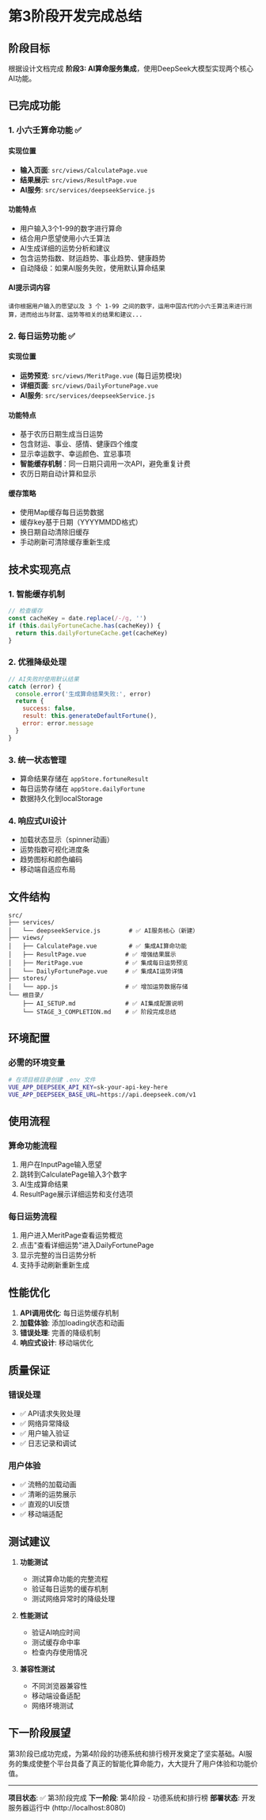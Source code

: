 # 第3阶段开发完成总结

## 阶段目标
根据设计文档完成 **阶段3: AI算命服务集成**，使用DeepSeek大模型实现两个核心AI功能。

## 已完成功能

### 1. 小六壬算命功能 ✅

#### 实现位置
- **输入页面**: `src/views/CalculatePage.vue`
- **结果展示**: `src/views/ResultPage.vue` 
- **AI服务**: `src/services/deepseekService.js`

#### 功能特点
- 用户输入3个1-99的数字进行算命
- 结合用户愿望使用小六壬算法
- AI生成详细的运势分析和建议
- 包含运势指数、财运趋势、事业趋势、健康趋势
- 自动降级：如果AI服务失败，使用默认算命结果

#### AI提示词内容
```
请你根据用户输入的愿望以及 3 个 1-99 之间的数字，运用中国古代的小六壬算法来进行测算，进而给出与财富、运势等相关的结果和建议...
```

### 2. 每日运势功能 ✅

#### 实现位置
- **运势预览**: `src/views/MeritPage.vue` (每日运势模块)
- **详细页面**: `src/views/DailyFortunePage.vue`
- **AI服务**: `src/services/deepseekService.js`

#### 功能特点
- 基于农历日期生成当日运势
- 包含财运、事业、感情、健康四个维度
- 显示幸运数字、幸运颜色、宜忌事项
- **智能缓存机制**：同一日期只调用一次API，避免重复计费
- 农历日期自动计算和显示

#### 缓存策略
- 使用Map缓存每日运势数据
- 缓存key基于日期（YYYYMMDD格式）
- 换日期自动清除旧缓存
- 手动刷新可清除缓存重新生成

## 技术实现亮点

### 1. 智能缓存机制
```javascript
// 检查缓存
const cacheKey = date.replace(/-/g, '')
if (this.dailyFortuneCache.has(cacheKey)) {
  return this.dailyFortuneCache.get(cacheKey)
}
```

### 2. 优雅降级处理
```javascript
// AI失败时使用默认结果
catch (error) {
  console.error('生成算命结果失败:', error)
  return {
    success: false,
    result: this.generateDefaultFortune(),
    error: error.message
  }
}
```

### 3. 统一状态管理
- 算命结果存储在 `appStore.fortuneResult`
- 每日运势存储在 `appStore.dailyFortune`
- 数据持久化到localStorage

### 4. 响应式UI设计
- 加载状态显示（spinner动画）
- 运势指数可视化进度条
- 趋势图标和颜色编码
- 移动端自适应布局

## 文件结构

```
src/
├── services/
│   └── deepseekService.js        # ✅ AI服务核心（新建）
├── views/
│   ├── CalculatePage.vue         # ✅ 集成AI算命功能
│   ├── ResultPage.vue           # ✅ 增强结果展示
│   ├── MeritPage.vue            # ✅ 集成每日运势预览
│   └── DailyFortunePage.vue     # ✅ 集成AI运势详情
├── stores/
│   └── app.js                   # ✅ 增加运势数据存储
└── 根目录/
    ├── AI_SETUP.md              # ✅ AI集成配置说明
    └── STAGE_3_COMPLETION.md    # ✅ 阶段完成总结
```

## 环境配置

### 必需的环境变量
```bash
# 在项目根目录创建 .env 文件
VUE_APP_DEEPSEEK_API_KEY=sk-your-api-key-here
VUE_APP_DEEPSEEK_BASE_URL=https://api.deepseek.com/v1
```

## 使用流程

### 算命功能流程
1. 用户在InputPage输入愿望
2. 跳转到CalculatePage输入3个数字
3. AI生成算命结果
4. ResultPage展示详细运势和支付选项

### 每日运势流程
1. 用户进入MeritPage查看运势概览
2. 点击"查看详细运势"进入DailyFortunePage
3. 显示完整的当日运势分析
4. 支持手动刷新重新生成

## 性能优化

1. **API调用优化**: 每日运势缓存机制
2. **加载体验**: 添加loading状态和动画
3. **错误处理**: 完善的降级机制
4. **响应式设计**: 移动端优化

## 质量保证

### 错误处理
- ✅ API请求失败处理
- ✅ 网络异常降级
- ✅ 用户输入验证
- ✅ 日志记录和调试

### 用户体验
- ✅ 流畅的加载动画
- ✅ 清晰的运势展示
- ✅ 直观的UI反馈
- ✅ 移动端适配

## 测试建议

1. **功能测试**
   - 测试算命功能的完整流程
   - 验证每日运势的缓存机制
   - 测试网络异常时的降级处理

2. **性能测试**
   - 验证AI响应时间
   - 测试缓存命中率
   - 检查内存使用情况

3. **兼容性测试**
   - 不同浏览器兼容性
   - 移动端设备适配
   - 网络环境测试

## 下一阶段展望

第3阶段已成功完成，为第4阶段的功德系统和排行榜开发奠定了坚实基础。AI服务的集成使整个平台具备了真正的智能化算命能力，大大提升了用户体验和功能价值。

---

**项目状态**: ✅ 第3阶段完成
**下一阶段**: 第4阶段 - 功德系统和排行榜
**部署状态**: 开发服务器运行中 (http://localhost:8080) 
